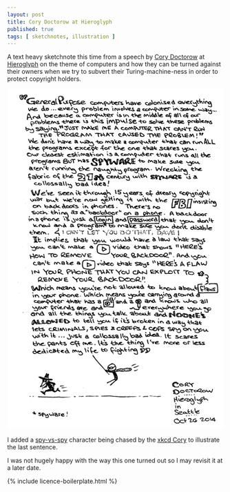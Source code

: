 ```yaml
---
layout: post
title: Cory Doctorow at Hieroglyph
published: true
tags: [ sketchnotes, illustration ]
---
```


A text heavy sketchnote this time from a speech by [Cory Doctorow](http://craphound.com) at 
[Hieroglyph](http://hieroglyph.asu.edu/) on the theme of computers and how they can be turned against 
their owners when we try to subvert their Turing-machine-ness in order 
to protect copyright holders.

<img src="/img/posts/doctorow-at-hieroglyph/doctorow-at-hieroglyph-hifi.png" class="img-responsive" alt="sketchnote" />

I added a [spy-vs-spy](en.wikipedia.org/wiki/Spy_vs._Spy) character being 
chased by the [xkcd Cory](http://www.explainxkcd.com/wiki/index.php/Category:Comics_featuring_Cory_Doctorow) 
to illustrate the last sentence.

I was not hugely happy with the way this one turned out so I may revisit it 
at a later date.

{% include licence-boilerplate.html %}
